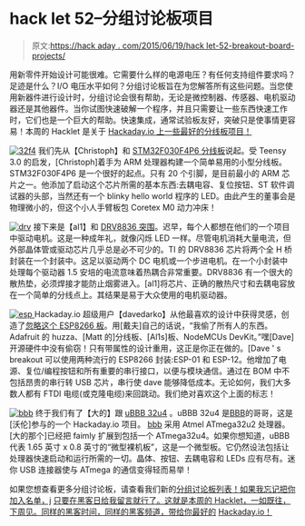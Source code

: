 # hack let 52–分组讨论板项目

> 原文:[https://hack aday . com/2015/06/19/hack let-52-breakout-board-projects/](https://hackaday.com/2015/06/19/hacklet-52-breakout-board-projects/)

用新零件开始设计可能很难。它需要什么样的电源电压？有任何支持组件要求吗？足迹是什么？I/O 电压水平如何？分组讨论板旨在为您解答所有这些问题。当您使用新器件进行设计时，分组讨论会很有帮助，无论是微控制器、传感器、电机驱动器还是其他器件。当你试图快速破解一个程序，并且只需要让一些东西快速工作时，它们也是一个巨大的帮助。快速集成，通常试验板友好，突破只是使事情更容易！本周的 Hacklet 是关于 [Hackaday.io 上一些最好的分线板项目！](https://hackaday.io)

[![32f4](../Images/02f4160ec44f469f7c63f8f3a1e7d552.png)](https://hackaday.io/project/4277) 我们先从【Christoph】和 [STM32F030F4P6 分线板](https://hackaday.io/project/4277)说起。受 Teensy 3.0 的启发，[Christoph]着手为 ARM 处理器构建一个简单易用的小型分线板。STM32F030F4P6 是一个很好的起点。只有 20 个引脚，是目前最小的 ARM 芯片之一。他添加了启动这个芯片所需的基本东西:去耦电容、复位按钮、ST 软件调试器的头部，当然还有一个 blinky hello world 程序的 LED。由此产生的董事会是物理微小的，但这个小人手臂板包 Coretex M0 动力冲床！

[![drv](../Images/815048cdf7732dd5ceac609b40905a4a.png)](https://hackaday.io/project/5753) 接下来是【al1】和 [DRV8836 突围](https://hackaday.io/project/5753)。迟早，每个人都想在他们的一个项目中驱动电机。这是一种成年礼，就像闪烁 LED 一样。尽管电机消耗大量电流，但外部晶体管或驱动芯片几乎总是必不可少的。TI 的 DRV8836 芯片将两个全 H 桥封装在一个封装中。这足以驱动两个 DC 电机或一个步进电机。在一个小封装中处理每个驱动器 1.5 安培的电流意味着热耦合非常重要。DRV8836 有一个很大的散热垫，必须焊接才能防止烟雾进入。[al1]将芯片、正确的散热尺寸和去耦电容放在一个简单的分线点上。其结果是易于大众使用的电机驱动器。

[![esp](../Images/7de9c288903fd64ddd9e1934bc3415e0.png) ](https://hackaday.io/project/5841) Hackaday.io 超级用户【davedarko】从他最喜欢的设计中获得灵感，创造了[忽略这个 ESP8266 板](https://hackaday.io/project/5841)。用[戴夫]自己的话说，“我偷了所有人的东西。Adafruit 的 huzza、[Matt 的]分线板、[Al1s]板、NodeMCUs DevKit。”嘿[Dave]开源硬件中没有偷窃！只有带属性的设计重用，这正是你正在做的。[Dave ' s breakout 可以使用两种流行的 ESP8266 封装:ESP-01 和 ESP-12。他增加了电源、复位/编程按钮和所有重要的串行接口，以便与模块通信。通过在 BOM 中不包括昂贵的串行转 USB 芯片，串行使 dave 能够降低成本。无论如何，我们大多数人都有 FTDI 电缆(或克隆电缆)来回跳动。我们绝对喜欢这个上面的标志！

[![bbb](../Images/75dc73354b3c56ae6d86fa5e81df0f10.png)](https://hackaday.io/project/3330) 终于我们有了【大的】跟 [uBBB 32u4](https://hackaday.io/project/3330) 。uBBB 32u4 是[BBB](https://hackaday.io/project/3077)的哥哥，这是[沃伦]参与的一个 Hackaday.io 项目。 [bbb](https://hackaday.io/project/3077) 采用 Atmel ATmega32u2 处理器。[大的那个]已经把 faimly 扩展到包括一个 ATmega32u4。如果你想知道，uBBB 代表 1.65 英寸 x 0.8 英寸的“微型裸机板”，这是一个微型板。它仍然设法包括让处理器快速启动和运行所需的一切。晶体、按钮、去耦电容和 LEDs 应有尽有。迷你 USB 连接器使与 ATmega 的通信变得轻而易举！

如果您想查看更多分组讨论板，请查看我们新的[分组讨论板列表！如果我忘记把你加入名单，j](https://hackaday.io/list/6364) [只要在黑客日给我留言就行了。这就是本周的 Hacklet，一如既往，下周见。同样的黑客时间，同样的黑客频道，带给你最好的](https://hackaday.io/adam) [Hackaday.io！](https://hackaday.io/)